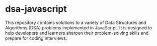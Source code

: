 # dsa-javascript
This repository contains solutions to a variety of Data Structures and Algorithms (DSA) problems implemented in JavaScript. It is designed to help developers and learners sharpen their problem-solving skills and prepare for coding interviews.
